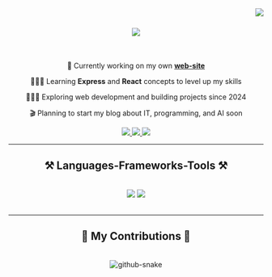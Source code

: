 <img align="right" src="https://visitor-badge.laobi.icu/badge?page_id=raxmonovrx.raxmonovrx" />

<h1 align="center">
    <img src="https://readme-typing-svg.herokuapp.com/?font=Righteous&size=35&center=true&vCenter=true&width=500&height=70&duration=4000&lines=Hi+There!+👋;+I'm+FarruXbek+Raxmonov!;I'm+Software+Developer!;" />
</h1>

<br/>

<div align="center">
 
🛜 Currently working on my own **[web-site](https://raxmonovrx.uz)**

👨🏼‍🎓 Learning  **Express** and **React** concepts to level up my skills

👨🏼‍💻 Exploring web development and building projects since 2024

🎬 Planning to start my blog about IT, programming, and AI soon

 </div>
 
<div align="center"> 
  <a href="mailto:raxmonovrx.uz@gmail.com">
    <img src="https://img.shields.io/badge/Gmail-333333?style=for-the-badge&logo=gmail&logoColor=red" />
  </a>
  <a href="https://linkedin.com/in/raxmonovrx" target="_blank">
    <img src="https://img.shields.io/badge/LinkedIn-0077B5?style=for-the-badge&logo=linkedin&logoColor=white" target="_blank" />
  </a>
  <a href="https://raxmonovrx.uz" target="_blank">
     <img src="https://img.shields.io/badge/Portfolio-FF5722?style=for-the-badge&logo=todoist&logoColor=white" target="_blank" /> <!-- sqlite, safari, google-chrome are other good icon options -->
  </a>
</div>

 <hr/>
 
<h2 align="center">⚒️ Languages-Frameworks-Tools ⚒️</h2>
<br/>
<div align="center">
    <img src="https://skillicons.dev/icons?i=html,css,sass,github,git,figma,linkedin,bootstrap,tailwind,materialui,vscode," />
    <img src="https://skillicons.dev/icons?i=react,nodejs,js,ts,express,gmail,notion,nextjs,devto,npm,postman,vercel" /><br>
</div>

<br/>
<hr/>

<div align="center">
  <h2>🐍 My Contributions 🐍</h2>
  <br>
    <picture>
  <source media="(prefers-color-scheme: dark)" srcset="https://raw.githubusercontent.com/tobiasmeyhoefer/tobiasmeyhoefer/output/github-snake-dark.svg" />
  <source media="(prefers-color-scheme: light)" srcset="https://raw.githubusercontent.com/tobiasmeyhoefer/tobiasmeyhoefer/output/github-snake.svg" />
  <img alt="github-snake" src="https://raw.githubusercontent.com/tobiasmeyhoefer/tobiasmeyhoefer/output/github-snake.svg" />
</picture>
  <br/><br/><br/>
</div>
